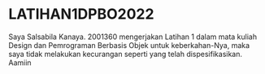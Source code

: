# LATIHAN1DPBO2022

Saya Salsabila Kanaya. 2001360 mengerjakan Latihan 1 dalam mata kuliah Design dan Pemrograman Berbasis Objek untuk keberkahan-Nya, maka saya tidak melakukan kecurangan seperti yang telah dispesifikasikan. Aamiin
